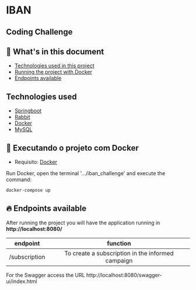 # IBAN
## Coding Challenge

## 💬 What's in this document
* [Technologies used in this project](https://github.com/guplima1986/iban_challenge#technologies-used-in-this-project)
* [Running the project with Docker](https://github.com/guplima1986/iban_challenge#running-the-project-with-docker)
* [Endpoints available](https://github.com/guplima1986/iban_challenge#endpoints-available)

## Technologies used

* [Springboot](https://spring.io/projects/spring-boot)
* [Rabbit](https://www.rabbitmq.com/)
* [Docker](https://docs.docker.com/get-docker/)
* [MySQL](https://www.mysql.com/)

## 🐳 Executando o projeto com Docker

* Requisito: [Docker](https://docs.docker.com/get-docker/)

Run Docker, open the terminal '.../iban_challenge' and execute the command:

```sh
docker-compose up
```

## 🔥 Endpoints available
After running the project you will have the application running in **http://localhost:8080/<endpoint>**

|           endpoint          	|                                 function                                 	|
|:---------------------------:	|:----------------------------------------------------------------------:	|
|            /subscription  	|           To create a subscription in the informed campaign              	|

For the Swagger access the URL http://localhost:8080/swagger-ui/index.html